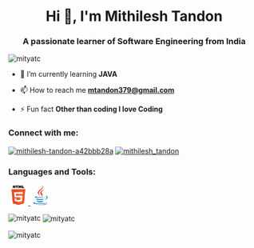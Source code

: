 <h1 align="center">Hi 👋, I'm Mithilesh Tandon</h1>
<h3 align="center">A passionate learner of Software Engineering from India</h3>

<p align="left"> <img src="https://komarev.com/ghpvc/?username=mityatc&label=Profile%20views&color=0e75b6&style=flat" alt="mityatc" /> </p>

- 🌱 I’m currently learning **JAVA**

- 📫 How to reach me **mtandon379@gmail.com**

- ⚡ Fun fact **Other than coding I love Coding**

<h3 align="left">Connect with me:</h3>
<p align="left">
<a href="https://linkedin.com/in/mithilesh-tandon-a42bbb28a" target="blank"><img align="center" src="https://raw.githubusercontent.com/rahuldkjain/github-profile-readme-generator/master/src/images/icons/Social/linked-in-alt.svg" alt="mithilesh-tandon-a42bbb28a" height="30" width="40" /></a>
<a href="https://instagram.com/mithilesh_tandon" target="blank"><img align="center" src="https://raw.githubusercontent.com/rahuldkjain/github-profile-readme-generator/master/src/images/icons/Social/instagram.svg" alt="mithilesh_tandon" height="30" width="40" /></a>
</p>

<h3 align="left">Languages and Tools:</h3>
<p align="left"> <a href="https://www.w3.org/html/" target="_blank" rel="noreferrer"> <img src="https://raw.githubusercontent.com/devicons/devicon/master/icons/html5/html5-original-wordmark.svg" alt="html5" width="40" height="40"/> </a> <a href="https://www.java.com" target="_blank" rel="noreferrer"> <img src="https://raw.githubusercontent.com/devicons/devicon/master/icons/java/java-original.svg" alt="java" width="40" height="40"/> </a> </p>

<p><img align="left" src="https://github-readme-stats.vercel.app/api/top-langs?username=mityatc&show_icons=true&locale=en&layout=compact" alt="mityatc" /></p>

<p>&nbsp;<img align="center" src="https://github-readme-stats.vercel.app/api?username=mityatc&show_icons=true&locale=en" alt="mityatc" /></p>

<p><img align="center" src="https://github-readme-streak-stats.herokuapp.com/?user=mityatc&" alt="mityatc" /></p>
